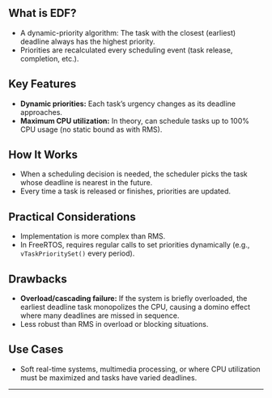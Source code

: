 
## What is EDF?

- A dynamic-priority algorithm: The task with the closest (earliest) deadline always has the highest priority.
- Priorities are recalculated every scheduling event (task release, completion, etc.).

## Key Features

- **Dynamic priorities:** Each task’s urgency changes as its deadline approaches.
- **Maximum CPU utilization:** In theory, can schedule tasks up to 100% CPU usage (no static bound as with RMS).

## How It Works

- When a scheduling decision is needed, the scheduler picks the task whose deadline is nearest in the future.
- Every time a task is released or finishes, priorities are updated.

## Practical Considerations

- Implementation is more complex than RMS.
- In FreeRTOS, requires regular calls to set priorities dynamically (e.g., `vTaskPrioritySet()` every period).

## Drawbacks

- **Overload/cascading failure:** If the system is briefly overloaded, the earliest deadline task monopolizes the CPU, causing a domino effect where many deadlines are missed in sequence.
- Less robust than RMS in overload or blocking situations.

## Use Cases

- Soft real-time systems, multimedia processing, or where CPU utilization must be maximized and tasks have varied deadlines.

---
